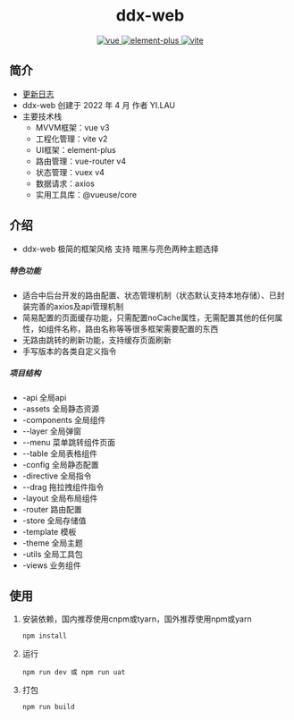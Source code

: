 <h1 align="center">ddx-web</h1>
<p align="center">
    <a href="https://github.com/vuejs/vue-next">
        <img src="https://img.shields.io/badge/vue3-3.0.5-brightgreen.svg" alt="vue">
    </a>
    <a href="https://github.com/element-plus/element-plus">
        <img src="https://img.shields.io/badge/elementPlus-1.0.2beta.42-brightgreen.svg" alt="element-plus">
    </a>
    <a href="https://github.com/vitejs/vite">
        <img src="https://img.shields.io/badge/vite-2.2.3-brightgreen.svg" alt="vite">
    </a>
</p>

### 

## 简介

- [更新日志](./VERSION.md)
- ddx-web 创建于 2022 年 4 月 作者 YI.LAU 
- 主要技术栈
   - MVVM框架：vue v3
   - 工程化管理：vite v2
   - UI框架：element-plus
   - 路由管理：vue-router v4
   - 状态管理：vuex v4
   - 数据请求：axios
   - 实用工具库：@vueuse/core

## 介绍
- ddx-web 极简的框架风格 支持 暗黑与亮色两种主题选择
##### 特色功能
- 适合中后台开发的路由配置、状态管理机制（状态默认支持本地存储）、已封装完善的axios及api管理机制
- 简易配置的页面缓存功能，只需配置noCache属性，无需配置其他的任何属性，如组件名称，路由名称等等很多框架需要配置的东西
- 无路由跳转的刷新功能，支持缓存页面刷新
- 手写版本的各类自定义指令
##### 项目结构
- -api 全局api
- -assets 全局静态资源
- -components 全局组件
- --layer 全局弹窗
- --menu 菜单跳转组件页面
- --table 全局表格组件
- -config 全局静态配置
- -directive 全局指令
- --drag 拖拉拽组件指令
- -layout 全局布局组件
- -router 路由配置
- -store 全局存储值
- -template 模板
- -theme 全局主题
- -utils 全局工具包
- -views 业务组件


## 使用
   

1. 安装依赖，国内推荐使用cnpm或tyarn，国外推荐使用npm或yarn

   ```
   npm install
   ```

2. 运行

   ```
   npm run dev 或 npm run uat
   ```

3. 打包

   ```
   npm run build
   ```
   

